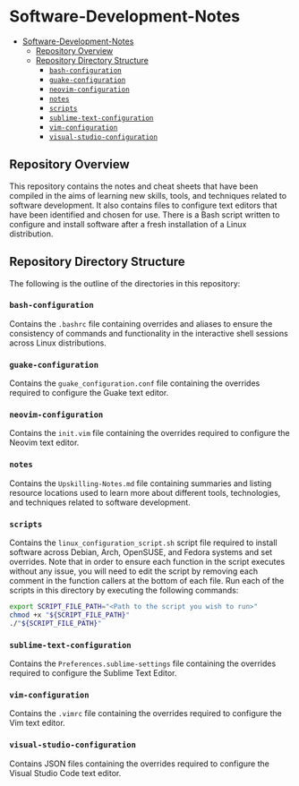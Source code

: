 # Software-Development-Notes

- [Software-Development-Notes](#software-development-notes)
  - [Repository Overview](#repository-overview)
  - [Repository Directory Structure](#repository-directory-structure)
    - [`bash-configuration`](#bash-configuration)
    - [`guake-configuration`](#guake-configuration)
    - [`neovim-configuration`](#neovim-configuration)
    - [`notes`](#notes)
    - [`scripts`](#scripts)
    - [`sublime-text-configuration`](#sublime-text-configuration)
    - [`vim-configuration`](#vim-configuration)
    - [`visual-studio-configuration`](#visual-studio-configuration)

## Repository Overview

This repository contains the notes and cheat sheets that have been compiled in the aims of learning new skills, tools,
and techniques related to software development. It also contains files to configure text editors that have been
identified and chosen for use. There is a Bash script written to configure and install software after a fresh
installation of a Linux distribution.

## Repository Directory Structure

The following is the outline of the directories in this repository:

### `bash-configuration`

Contains the `.bashrc` file containing overrides and aliases to ensure the consistency of commands and functionality in
the interactive shell sessions across Linux distributions.

### `guake-configuration`

Contains the `guake_configuration.conf` file containing the overrides required to configure the Guake text editor.

### `neovim-configuration`

Contains the `init.vim` file containing the overrides required to configure the Neovim text editor.

### `notes`

Contains the `Upskilling-Notes.md` file containing summaries and listing resource locations used to learn more about
different tools, technologies, and techniques related to software development.

### `scripts`

Contains the `linux_configuration_script.sh` script file required to install software across Debian, Arch, OpenSUSE,
and Fedora systems and set overrides. Note that in order to ensure each function in the script executes without any
issue, you will need to edit the script by removing each comment in the function callers at the bottom of each file.
Run each of the scripts in this directory by executing the following commands:

```bash
export SCRIPT_FILE_PATH="<Path to the script you wish to run>"
chmod +x "${SCRIPT_FILE_PATH}"
./"${SCRIPT_FILE_PATH}"
```

### `sublime-text-configuration`

Contains the `Preferences.sublime-settings` file containing the overrides required to configure the Sublime Text
Editor.

### `vim-configuration`

Contains the `.vimrc` file containing the overrides required to configure the Vim text editor.

### `visual-studio-configuration`

Contains JSON files containing the overrides required to configure the Visual Studio Code text editor.

